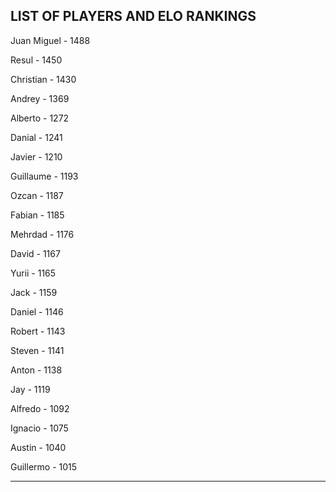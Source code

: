 ## LIST OF PLAYERS AND ELO RANKINGS


Juan Miguel - 1488


Resul - 1450


Christian - 1430


Andrey - 1369


Alberto - 1272


Danial - 1241


Javier - 1210


Guillaume - 1193


Ozcan - 1187


Fabian - 1185


Mehrdad - 1176


David - 1167


Yurii - 1165


Jack - 1159


Daniel - 1146


Robert - 1143


Steven - 1141


Anton - 1138


Jay - 1119


Alfredo - 1092


Ignacio - 1075


Austin - 1040


Guillermo - 1015



--------------------------------------------------------------
